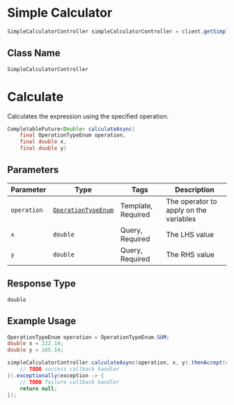 # Simple Calculator

```java
SimpleCalculatorController simpleCalculatorController = client.getSimpleCalculatorController();
```

## Class Name

`SimpleCalculatorController`


# Calculate

Calculates the expression using the specified operation.

```java
CompletableFuture<Double> calculateAsync(
    final OperationTypeEnum operation,
    final double x,
    final double y)
```

## Parameters

| Parameter | Type | Tags | Description |
|  --- | --- | --- | --- |
| `operation` | [`OperationTypeEnum`](../../doc/models/operation-type-enum.md) | Template, Required | The operator to apply on the variables |
| `x` | `double` | Query, Required | The LHS value |
| `y` | `double` | Query, Required | The RHS value |

## Response Type

`double`

## Example Usage

```java
OperationTypeEnum operation = OperationTypeEnum.SUM;
double x = 222.14;
double y = 165.14;

simpleCalculatorController.calculateAsync(operation, x, y).thenAccept(result -> {
    // TODO success callback handler
}).exceptionally(exception -> {
    // TODO failure callback handler
    return null;
});
```


